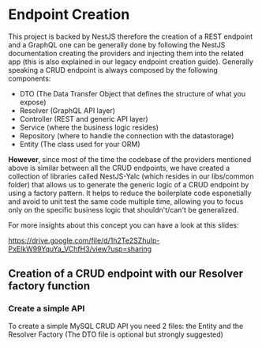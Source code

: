 # Endpoint Creation

This project is backed by NestJS therefore the creation of a REST endpoint and a GraphQL one can be generally done by following the NestJS documentation creating the providers and injecting them into the related app (this is also explained in our legacy endpoint creation guide).
Generally speaking a CRUD endpoint is always composed by the following components:

- DTO (The Data Transfer Object that defines the structure of what you expose)
- Resolver (GraphQL API layer)
- Controller (REST and generic API layer)
- Service (where the business logic resides)
- Repository (where to handle the connection with the datastorage)
- Entity (The class used for your ORM)

**However**, since most of the time the codebase of the providers mentioned above is similar between all the CRUD endpoints, we have created
a collection of libraries called NestJS-Yalc (which resides in our libs/common folder) that allows us to generate the generic logic of a CRUD endpoint
by using a factory pattern. It helps to reduce the boilerplate code esponetially and avoid to unit test the same code multiple time, allowing you to
focus only on the specific business logic that shouldn't/can't be generalized.

For more insights about this concept you can have a look at this slides:

https://drive.google.com/file/d/1h2Te2SZhuIp-PxElkW99YquYa_VChfH3/view?usp=sharing

## Creation of a CRUD endpoint with our Resolver factory function

### Create a simple API

To create a simple MySQL CRUD API you need 2 files: the Entity and the Resolver Factory (The DTO file is optional but strongly suggested)
